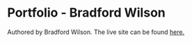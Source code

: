 # Portfolio - Bradford Wilson
Authored by Bradford Wilson. The live site can be found [here.](https://bradforddean1.github.io/portfolio)
